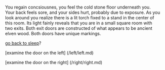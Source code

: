 You regain concsiousnes, you feel the cold stone floor underneath you.
Your back feels sore, and your sides hurt, probably due to exposure.
As you look around you realize there is a lit torch fixed to a stand
in the center of this room. Its light fainly reveals that you are in 
a small square room with two exits. Both exit doors are constructed 
of what appears to be ancient elven wood. Both doors have unique markings.


[go back to sleep](english/kismet/death/end.md)?

[examine the door on the left] (/left/left.md)

[examine the door on the right] (/right/right.md)

